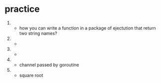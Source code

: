 # practice

1. - how you can write a function in a package of ejectution that return two string names?
2. -
3. -
4. - channel passed by goroutine
5. - square root
 

